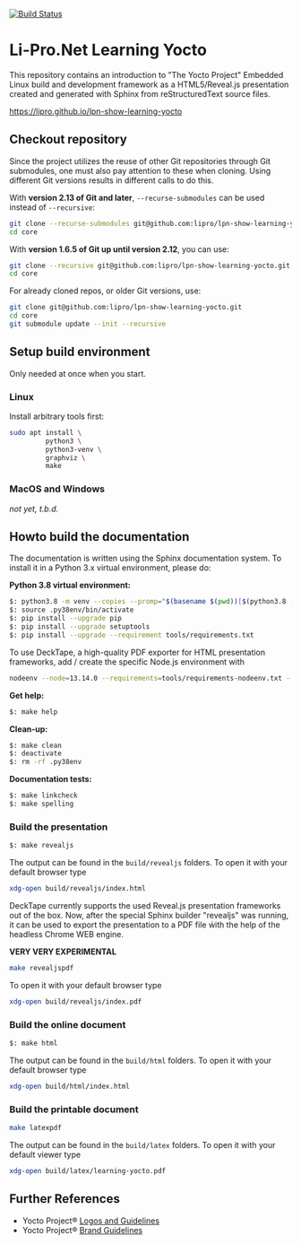 [![Build Status](https://travis-ci.com/lipro/lpn-show-learning-yocto.svg?branch=master)](https://travis-ci.com/lipro/lpn-show-learning-yocto)

# Li-Pro.Net Learning Yocto

This repository contains an introduction to "The Yocto Project" Embedded Linux
build and development framework as a HTML5/Reveal.js presentation created and
generated with Sphinx from reStructuredText source files.

https://lipro.github.io/lpn-show-learning-yocto

## Checkout repository

Since the project utilizes the reuse of other Git repositories through
Git submodules, one must also pay attention to these when cloning. Using
different Git versions results in different calls to do this.

With **version 2.13 of Git and later**, `--recurse-submodules` can be used
instead of `--recursive`:

```sh
git clone --recurse-submodules git@github.com:lipro/lpn-show-learning-yocto.git
cd core
```

With **version 1.6.5 of Git up until version 2.12**, you can use:

```sh
git clone --recursive git@github.com:lipro/lpn-show-learning-yocto.git
cd core
```

For already cloned repos, or older Git versions, use:

```sh
git clone git@github.com:lipro/lpn-show-learning-yocto.git
cd core
git submodule update --init --recursive
```

## Setup build environment

Only needed at once when you start.

### Linux

Install arbitrary tools first:

```sh
sudo apt install \
         python3 \
         python3-venv \
         graphviz \
         make
```

### MacOS and Windows

*not yet, t.b.d.*

## Howto build the documentation

The documentation is written using the Sphinx documentation system.
To install it in a Python 3.x virtual environment, please do:

**Python 3.8 virtual environment:**

```bash
$: python3.8 -m venv --copies --promp="$(basename $(pwd))[$(python3.8 --version)]" .py38env
$: source .py38env/bin/activate
$: pip install --upgrade pip
$: pip install --upgrade setuptools
$: pip install --upgrade --requirement tools/requirements.txt
```

To use DeckTape, a high-quality PDF exporter for HTML presentation frameworks,
add / create the specific Node.js environment with

```sh
nodeenv --node=13.14.0 --requirements=tools/requirements-nodeenv.txt --python-virtualenv
```

**Get help:**

```bash
$: make help
```

**Clean-up:**

```bash
$: make clean
$: deactivate
$: rm -rf .py38env
```

**Documentation tests:**

```bash
$: make linkcheck
$: make spelling
```

### Build the presentation

```bash
$: make revealjs
```

The output can be found in the `build/revealjs` folders. To open it with
your default browser type

```sh
xdg-open build/revealjs/index.html
```

DeckTape currently supports the used Reveal.js presentation frameworks
out of the box. Now, after the special Sphinx builder "revealjs" was
running, it can be used to export the presentation to a PDF file ẃith
the help of the headless Chrome WEB engine.

**VERY VERY EXPERIMENTAL**

```sh
make revealjspdf
```

To open it with your default browser type

```sh
xdg-open build/revealjs/index.pdf
```

### Build the online document

```bash
$: make html
```

The output can be found in the `build/html` folders. To open it with
your default browser type

```sh
xdg-open build/html/index.html
```

### Build the printable document

```sh
make latexpdf
```

The output can be found in the `build/latex` folders. To open it with
your default viewer type

```sh
xdg-open build/latex/learning-yocto.pdf
```

## Further References

* Yocto Project® [Logos and Guidelines](https://www.yoctoproject.org/logos-and-guidelines/)
* Yocto Project® [Brand Guidelines](https://www.yoctoproject.org/wp-content/uploads/2017/08/YoctoProject_StyleGuide.pdf)

